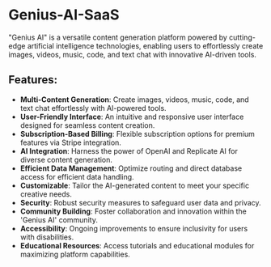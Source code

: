 # Genius-AI-SaaS
"Genius AI" is a versatile content generation platform powered by cutting-edge artificial intelligence technologies, enabling users to effortlessly create images, videos, music, code, and text chat with innovative AI-driven tools.

## Features:
- **Multi-Content Generation**: Create images, videos, music, code, and text chat effortlessly with AI-powered tools.
- **User-Friendly Interface**: An intuitive and responsive user interface designed for seamless content creation.
- **Subscription-Based Billing**: Flexible subscription options for premium features via Stripe integration.
- **AI Integration**: Harness the power of OpenAI and Replicate AI for diverse content generation.
- **Efficient Data Management**: Optimize routing and direct database access for efficient data handling.
- **Customizable**: Tailor the AI-generated content to meet your specific creative needs.
- **Security**: Robust security measures to safeguard user data and privacy.
- **Community Building**: Foster collaboration and innovation within the 'Genius AI' community.
- **Accessibility**: Ongoing improvements to ensure inclusivity for users with disabilities.
- **Educational Resources**: Access tutorials and educational modules for maximizing platform capabilities.

